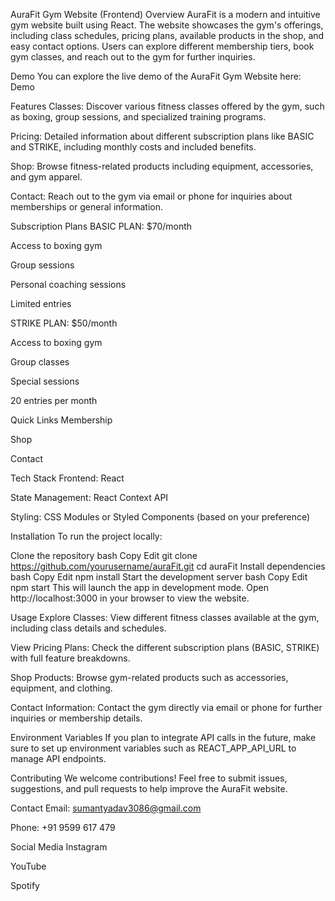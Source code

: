 AuraFit Gym Website (Frontend)
Overview
AuraFit is a modern and intuitive gym website built using React. The website showcases the gym's offerings, including class schedules, pricing plans, available products in the shop, and easy contact options. Users can explore different membership tiers, book gym classes, and reach out to the gym for further inquiries.

Demo
You can explore the live demo of the AuraFit Gym Website here: Demo

Features
Classes: Discover various fitness classes offered by the gym, such as boxing, group sessions, and specialized training programs.

Pricing: Detailed information about different subscription plans like BASIC and STRIKE, including monthly costs and included benefits.

Shop: Browse fitness-related products including equipment, accessories, and gym apparel.

Contact: Reach out to the gym via email or phone for inquiries about memberships or general information.

Subscription Plans
BASIC PLAN: $70/month

Access to boxing gym

Group sessions

Personal coaching sessions

Limited entries

STRIKE PLAN: $50/month

Access to boxing gym

Group classes

Special sessions

20 entries per month

Quick Links
Membership

Shop

Contact

Tech Stack
Frontend: React

State Management: React Context API

Styling: CSS Modules or Styled Components (based on your preference)

Installation
To run the project locally:

Clone the repository
bash
Copy
Edit
git clone https://github.com/yourusername/auraFit.git
cd auraFit
Install dependencies
bash
Copy
Edit
npm install
Start the development server
bash
Copy
Edit
npm start
This will launch the app in development mode. Open http://localhost:3000 in your browser to view the website.

Usage
Explore Classes: View different fitness classes available at the gym, including class details and schedules.

View Pricing Plans: Check the different subscription plans (BASIC, STRIKE) with full feature breakdowns.

Shop Products: Browse gym-related products such as accessories, equipment, and clothing.

Contact Information: Contact the gym directly via email or phone for further inquiries or membership details.

Environment Variables
If you plan to integrate API calls in the future, make sure to set up environment variables such as REACT_APP_API_URL to manage API endpoints.

Contributing
We welcome contributions! Feel free to submit issues, suggestions, and pull requests to help improve the AuraFit website.

Contact
Email: sumantyadav3086@gmail.com

Phone: +91 9599 617 479

Social Media
Instagram

YouTube

Spotify
